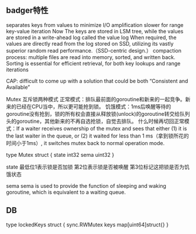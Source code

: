 ## badger特性
separates keys from values to minimize I/O amplification
slower for range key-value iteration Now
The keys are stored in LSM tree, while the values are stored in a write-ahead log called the value log
When required, the values are directly read from the log stored on SSD, utilizing its vastly superior random read performance.（SSD-centric design.）
compaction process: multiple files are read into memory, sorted, and written back. Sorting is essential for efficient retrieval, for both key lookups and range iterations



CAP:
difficult to come up with a solution that could be both “Consistent and Available”



Mutex
互斥锁两种模式
正常模式：排队最前面的goroutine和新来的一起竞争。新来的已经在CPU当中，所以更可能抢到锁。
饥饿模式：1ms后唤醒等待的goroutine没有抢到，锁的所有权会直接从释放锁(unlock)的goroutine转交给队列头的goroutine，其他新来的不再自选抢锁，自觉去排队。
什么时候再切回正常模式：If a waiter receives ownership of the mutex and sees that either (1) it is the last waiter in the queue, or (2) it waited for less than 1 ms（拿到锁所花的时间小于1ms）, it switches mutex back to normal operation mode.

type Mutex struct {
	state int32
	sema	uint32
}

state 
最低位1表示锁是否加锁
第2位表示锁是否被唤醒
第3位标记这把锁是否为饥饿状态

sema
sema is used to provide the function of sleeping and waking goroutine, which is equivalent to a waiting queue.


## DB

type lockedKeys struct {
	sync.RWMutex
	keys map[uint64]struct{}
}